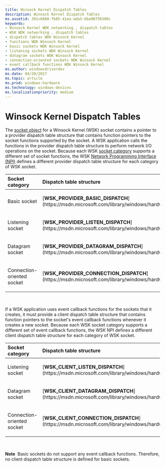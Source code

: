 ```yaml
---
title: Winsock Kernel Dispatch Tables
description: Winsock Kernel Dispatch Tables
ms.assetid: 391c6868-fb85-41ea-ada5-6ba90750300c
keywords:
- Winsock Kernel WDK networking , dispatch tables
- WSK WDK networking , dispatch tables
- dispatch tables WDK Winsock Kernel
- functions WDK Winsock Kernel
- basic sockets WDK Winsock Kernel
- listening sockets WDK Winsock Kernel
- datagram sockets WDK Winsock Kernel
- connection-oriented sockets WDK Winsock Kernel
- event callback functions WDK Winsock Kernel
ms.author: windowsdriverdev
ms.date: 04/20/2017
ms.topic: article
ms.prod: windows-hardware
ms.technology: windows-devices
ms.localizationpriority: medium
---
```


# Winsock Kernel Dispatch Tables


The [socket object](winsock-kernel-objects.md) for a Winsock Kernel (WSK) socket contains a pointer to a provider dispatch table structure that contains function pointers to the socket functions supported by the socket. A WSK application calls the functions in the provider dispatch table structure to perform network I/O operations on the socket. Because each WSK [socket category](winsock-kernel-socket-categories.md) supports a different set of socket functions, the WSK [Network Programming Interface (NPI)](network-programming-interface.md) defines a different provider dispatch table structure for each category of WSK socket.

<table>
<colgroup>
<col width="50%" />
<col width="50%" />
</colgroup>
<thead>
<tr class="header">
<th align="left">Socket category</th>
<th align="left">Dispatch table structure</th>
</tr>
</thead>
<tbody>
<tr class="odd">
<td align="left"><p>Basic socket</p></td>
<td align="left"><p>[<strong>WSK_PROVIDER_BASIC_DISPATCH</strong>](https://msdn.microsoft.com/library/windows/hardware/ff571171)</p></td>
</tr>
<tr class="even">
<td align="left"><p>Listening socket</p></td>
<td align="left"><p>[<strong>WSK_PROVIDER_LISTEN_DISPATCH</strong>](https://msdn.microsoft.com/library/windows/hardware/ff571176)</p></td>
</tr>
<tr class="odd">
<td align="left"><p>Datagram socket</p></td>
<td align="left"><p>[<strong>WSK_PROVIDER_DATAGRAM_DISPATCH</strong>](https://msdn.microsoft.com/library/windows/hardware/ff571174)</p></td>
</tr>
<tr class="even">
<td align="left"><p>Connection-oriented socket</p></td>
<td align="left"><p>[<strong>WSK_PROVIDER_CONNECTION_DISPATCH</strong>](https://msdn.microsoft.com/library/windows/hardware/ff571173)</p></td>
</tr>
</tbody>
</table>

 

If a WSK application uses event callback functions for the sockets that it creates, it must provide a client dispatch table structure that contains function pointers to the socket's event callback functions whenever it creates a new socket. Because each WSK socket category supports a different set of event callback functions, the WSK NPI defines a different client dispatch table structure for each category of WSK socket.

<table>
<colgroup>
<col width="50%" />
<col width="50%" />
</colgroup>
<thead>
<tr class="header">
<th align="left">Socket category</th>
<th align="left">Dispatch table structure</th>
</tr>
</thead>
<tbody>
<tr class="odd">
<td align="left"><p>Listening socket</p></td>
<td align="left"><p>[<strong>WSK_CLIENT_LISTEN_DISPATCH</strong>](https://msdn.microsoft.com/library/windows/hardware/ff571162)</p></td>
</tr>
<tr class="even">
<td align="left"><p>Datagram socket</p></td>
<td align="left"><p>[<strong>WSK_CLIENT_DATAGRAM_DISPATCH</strong>](https://msdn.microsoft.com/library/windows/hardware/ff571158)</p></td>
</tr>
<tr class="odd">
<td align="left"><p>Connection-oriented socket</p></td>
<td align="left"><p>[<strong>WSK_CLIENT_CONNECTION_DISPATCH</strong>](https://msdn.microsoft.com/library/windows/hardware/ff571156)</p></td>
</tr>
</tbody>
</table>

 

**Note**  Basic sockets do not support any event callback functions. Therefore, no client dispatch table structure is defined for basic sockets.

 

 

 





